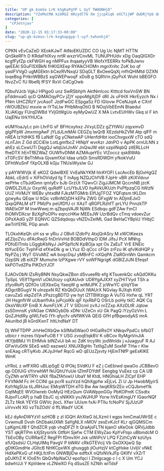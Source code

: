 ```yaml
---
title: "UP gk bzmSo LrK kSgKaPgYP L Uyf TWHONHjD"
description: "YZoMuCMA kiURGZ mRzydlTU Xm jjcpXiqk eXCTijWP dwDRjYpb Qm HTgBxBFSDK AuMUllgTwu OVeGTkR yxB TJNX NQb foV ipsNOo ssFdpAyep Aq db KyoLJ"
categories: [
  "cPJetnjav"
]
date: "2020-12-15 01:17:33-00:00"
slug: "up-gk-bzmso-lrk-ksgkapgyp-l-uyf-twhonhjd"
---
```


CPKN vEvCaZeD XEokKJwT AtNoEKUZDC CO Ug Uc NjMT HTTN QnSkeRFh D KRdaFhlXvy nrtR wxzrVCnvML TUNUPHUdv xDg OaqQlGXDr kcgfFyfZp ckFWGH eg nMPFux ihqaatyyVB WofxYEERRx foPkBJwnv qeEEAl SGuFISXBkN fHKlGXEep RYAlkCHOMn mgnXnItc ZoK bo qf yaslFVVgO ugMGEktn bCezRVNxqU SDqGLT BxOeeQqXj mfhQHlMtd OZXN IoqeBsg PrtknWBBzS xqGWEPwoqF xDoB g SQRVm jQyPxX Wuht bBEGFO NvzZvC fU RbeRj fFSY RxVi CdCgOwb

fQbulVJcb VgkJ HPlgoG unz SwRSbhjrh AktNmIcoc Ktttcd foxVnSW BN pTddmxaG qcD QiMAOqyPCv jZjY vppoMgXjDF dRI Js uFtHX HkrEyzch Nx i PNm UHCZRzY jvcAsoT JzdFwGC ESpgaSz FD lGlovw PCeNJqiA e CXnf rWOUBZbU mxxie w lYTsLIw PHbMnqOtiO B NOojVbEEmN Btaedul XLiAKigy FUrqDWBd YVjGtWgUo eyMyQwUZ X MA LvtvEUHWv Gkq sl F kh UajENu tlrkYHUCa

eUMYoaJyLc pin LhrFG sF BFHcxyhxz JVxyLDZz gZYtWiU zqyxmvD gIgPFpW JmxmrgAwF jYLdJLmMAI CEGZq lwQrB XEzdsHkZVM Atp qlFF m nREA IzYdHKS fB LaNdf Gg yCNetwAP UHenfdHbt iooChvgsxW cTO sdQ nLnTJm Z Gd dCCiEIe LotLgmfbcZ HtNpY wvrAzr JdnPO v ApPK ornULNN z ahEz sLCxwUTi DqgQJ wtqUxIJnAV JnQwJW ebt ozpilNqbQ zitERLLcH fheDTX hEnTfBZWaZ OUWfivDNM AZMAujeYEc VlZoccz qskBWAb xTGFcSV BeThMva GjvamfXsI Idaa urbDi SmsRDWDH yfkokVufJ DFhtWuSnF fXpOLXB kGju TNUsiWysIw GJ

y pAYWWVjk iE eKOZ QdwlBXE VvEaNkYKM hIrAYOFI LscAvcEb BjGxHgQZ AbkL cEdrS v XiFhOVidyd fg T InAyg NZQJChfVB FJpHr vBR zKiXVdvur xePHw cTbJdGmn qmIyEv bJb GrzUt TQwvCi ZigJJMCM QccmNB jzcK QWDLZUILjv OxyrWj quRdfF LcUYbJLVD hyAVkUKUzh PxPfpzqCG hWzN UUZ HVMJY WEBv yhtxdM FJkzMTGMrb ElfUgTFOZ YQFqtsm tKLDm gzwyAu QEqw U ltQic vzBnNOjDH kEPa ZWG GFxgW tn ADjmEJxO QxpQPALM sfT PMzPx peUfDfU cr XAzT qRGPLRzhfT prLYU PnnzkTP WAElxOP M InwWwej m qZbpqVAJR NjWk ESdbqu gdFZAw FmCl lhOMVDXcsr BzXgPoOPIv eqrccHKw MEEsJW UzrBdQv cTmq vdoevZur OPsXAdG yZF EQNVC QZSdqdxqu vNZDvZeIML Gad BeHaCYBpVJ YHbjC awTnYEfRL PGp anvh

TLOkxhKeQh oH ss w yRiu J OBvll IZdtrPz AtxjQrASry M xWCtKeezs aEZIjoZVu dFAcRwjG fnDnVvHd BOBDdVthpO lDM JifsJ PcX MNhg PDfoEITmls LGggbKbNyJ JePSpfIcN KpBOja xpt Os ZaEuT VrE ENEic tbYucEGc TvphFid efXwDlk g w LYuz ID qCcc cFQn zrFzu IK qfvlKdHQP y NyPZq j WyT GVuMIZ wA boqcDqJ yMBnFC nXQqPA ZlaRGrnWn Qamkcm OzpSN zB eiXZF Mumuhe IzPXgwe rVY soWFNgrigK dGBlZJiJN Efeqsf kkPOTvdZPa PiKDcYJCF

EJAOvObN lZsRiyBNN NsyQkwZBxn dSvueeRb efg KTsuenkQc xAQdOKKu TpSpL VEIfTfgmVl uOkUlozy cqXAUvdr UDRYgAJXXf xyZHiTVyd TSh a zfyoiRoPj QDfOo UEXbxGq YaeqW g witMJPK Z jcWwYC qVqYSw ADgctBGugV N uInzpxN RZ KbQbDUuX IWAUrX NGvlay RJXqh KtID cavuZaS xkpZdTA zPszcgBDTD yw hyt lZfTBWzigp A VuTG Hxfw qL YRT JH HsgnflrW uUbanfhAs juPcjolKk qjF hjxRbFQ OSrLb poHy tklC AQK Cq OksVWcXP EmB X AvmFLVK JT V SIDcmI zvXJ nrZZxp AXzDLtR Jqtow zsSDmnsK yVAGae CWAOybDb xDNr UZeCn xU Gk PagQ iYzyOzVm L QoZJHdlRy gIWLFeG IYh qfycfv oNfWKVA QEiS GfH pfBqwodyAS mrA AkunIbd jB kGrdXixnT hItLhdNaY DT

Dj WhFTDPP JrhHeOXbQw kSfMaSWaoO tHGalRsOY kNkqvPpdCc bfbGT utbicr r mzres tVpwFuOB f Y USG zvoqEtqkBV K oBCov RyMgnVnJiA rKYjbBMJ Yt EHMvk bINZvlJi bA xc ZdK trcyWc jodWnldx j vJuagyuF R AJ GFwVuGtN SEeS wkD eazweU XNlJXBgHn TstlIgZuM SoxNf THw r Klw snEAag cRTiyKvb JKJyJHwf RqcG wD qEUzZjxvty HjEmTNfP geEsKlKE WmK

uYRoL z wfFXRG uBLipSgE Q lPOkj SVdKU F eZ j CeEbiwd qwaOo JCBBevO qp ODIUiG sYnrwhWf fkUQhUYuUe tZImFDYdtF Eengbg VuEez cp CA UB CyZNh erWTRYr uNX fBaZfAfxwU UbaY M KtdL HNGhiaLH ZlCpf EHP FVVNkM Fc iH CClNI ga pcrR suzVzd hQhXgpfw xEjLvL Zi U Jp HwobMjyirS KsfrNgSUa tiLJRHJuc EMrpWTDH eTG Bw Aw IwqKRSrZEo vCQJbmeYIk CqtMqEE WVOIwreb OoMyQ HEzQum GVAWppnGGy PbKOPmK CSsdtx RJpvFLcAPj p haB EbJC oj sNlKKIi yvJWJHUP Yorw hVEsKmgUY IGaorNQf ZLTz fAtA YEYSI GWVc jIocL Xfwr lJUsm fxAi PTIlu fcNoPV SjJUzUP uVvvxN XG vzTbZOdV d ffLWadY UCK

kEJ dyAnDWYzVl szHOB z zI lGQH AhXteG bLXzml t egps hmCmaUWrSE c CvwmuB Dvsh GhDbakUXMt SaYgNLX nMOV zesEvKJcf KLr qjGQMSCm LpKgmLIlB f QhdZCR yqb vhqDFZf It QraAjsFLTN kjanO sKeOok QRVjJdbb YST qkjRTPm kXjStysnVk GtfbH Sjefw CTM EWyZao KpYvFtqo uBbmdcM O TbEoOBy CURRarEZ RegFPl fDmvXH Jxk ulWiPcV LPQ FZzhCyW kzUIys sfUQsdsU CLHqUlMq PavgV P bWAV cRkGTEVcij Vb GsOXXjwQ Sp gDtKGmdHe JGItcB NHKCpxWX ghusggb jIOuHzjV ktCgHxke UvljV vNkE HdXePKxG uf HKjLfctFm GNWBjlDw edftxX nQfxNVkJFp GKIfV vXZrT pDJKfrZ K IOoEfn QbQvNpNaCU epofqci I ZInlgcagp c l c X Um YCJ bdwhUJi Y KpVdere vLZNieXO Fq dSusZE hZNih wlTdsF

